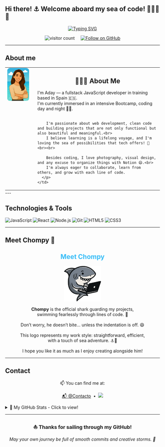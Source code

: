 ## Hi there! ⚓ Welcome aboard my sea of code! 👩🏻‍💻🦈</h2>

<p align="center">
  <a href="https://git.io/typing-svg">
    <img src="https://readme-typing-svg.demolab.com?font=Fira+Code&duration=3000&pause=1000&color=36BCF7&width=600&height=60&lines=%F0%9F%A4%BFDive%2C+%F0%9F%92%A1get+inspired%2C+and+%F0%9F%8E%A8create!;%F0%9F%8C%8A+Every+project%E2%80%99s+a+drop+in+my+learning+ocean%F0%9F%A6%88;%F0%9F%92%99+Thanks+for+diving+into+my+projects!+%F0%9F%A4%97" alt="Typing SVG" />
  </a>
</p>


<p align="center">
  <img src="https://komarev.com/ghpvc/?username=Aday25&color=2788B3" alt="visitor count" />
  &nbsp;&nbsp;&nbsp;
  <a href="https://github.com/Aday25" target="_blank">
    <img src="https://img.shields.io/github/followers/Aday25?label=Follow&style=social" alt="Follow on GitHub" />
  </a>
</p>

---

## About me

<table align="center" style="margin: auto;">
  <tr>
    <td align="center" valign="top">
      <img src="avatar.png" width="220px" />
    </td>
    <td style="padding-left: 20px; vertical-align: top;">
      <h2 align="center">👩🏻‍💻 About Me</h2>
      <p>
        I'm Aday — a fullstack JavaScript developer in training based in Spain 🇪🇸.<br>
        I'm currently immersed in an intensive Bootcamp, coding day and night 🌙✨.<br><br>

        I'm passionate about web development, clean code and building projects that are not only functional but also beautiful and meaningful.<br>
        I believe learning is a lifelong voyage, and I'm loving the sea of possibilities that tech offers! 🌊<br><br>

        Besides coding, I love photography, visual design, and any excuse to organize things with Notion 😄.<br>
        I'm always eager to collaborate, learn from others, and grow with each line of code.
      </p>
    </td>
  </tr>
</table>
---

## Technologies & Tools

<p>
  <img src="https://img.shields.io/badge/JavaScript-F7DF1E?style=for-the-badge&logo=javascript&logoColor=black" alt="JavaScript" />
  <img src="https://img.shields.io/badge/React-61DAFB?style=for-the-badge&logo=react&logoColor=black" alt="React" />
  <img src="https://img.shields.io/badge/Node.js-339933?style=for-the-badge&logo=node.js&logoColor=white" alt="Node.js" />
  <img src="https://img.shields.io/badge/Git-F05032?style=for-the-badge&logo=git&logoColor=white" alt="Git" />
  <img src="https://img.shields.io/badge/HTML5-E34F26?style=for-the-badge&logo=html5&logoColor=white" alt="HTML5" />
  <img src="https://img.shields.io/badge/CSS3-1572B6?style=for-the-badge&logo=css3&logoColor=white" alt="CSS3" />
</p>

---

##  Meet Chompy 🦈

<h2 align="center" style="color:#36BCF7FF;">Meet Chompy</h2>

<p align="center">
  <img src="logo.png" alt="Chompy logo" width="120">
</p>

<p align="center">
  <strong>Chompy</strong> is the official shark guarding my projects,<br>
  swimming fearlessly through lines of code. 🦈<br><br>
  Don’t worry, he doesn’t bite... unless the indentation is off. 😄<br><br>
  This logo represents my work style: straightforward, efficient,<br>
  with a touch of sea adventure. ⚓🐚<br><br>
  I hope you like it as much as I enjoy creating alongside him!
</p>

---

## Contact

<p align="center">
  📫 You can find me at:<br><br>
  <a href="mailto:aday.alvarez84@gmail.com">📬 @Contacto</a> &nbsp;•&nbsp;
  <a href="https://www.linkedin.com/in/adayasc/">
    <img src="https://cdn.jsdelivr.net/gh/devicons/devicon/icons/linkedin/linkedin-original.svg" width="25px" />
  </a>
</p>

<details>
  <summary>🚀 My GitHub Stats - Click to view!</summary>

---

  <br/>

  ![Aday25's GitHub stats](https://github-readme-stats.vercel.app/api?username=Aday25&show_icons=true&theme=blue)

  <br/>

  ![Top Languages](https://github-readme-stats.vercel.app/api/top-langs/?username=Aday25&layout=compact&theme=blue)

</details>

---

<h3 align="center">⛵ Thanks for sailing through my GitHub!</h3>
<p align="center"><i>May your own journey be full of smooth commits and creative storms. 🚀</i></p>
